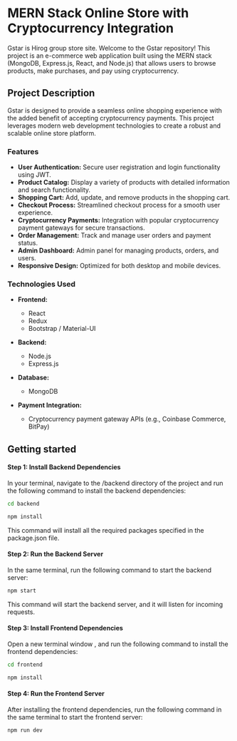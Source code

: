 # MERN Stack Online Store with Cryptocurrency Integration

Gstar is Hirog group store site.
Welcome to the Gstar repository! This project is an e-commerce web application built using the MERN stack (MongoDB, Express.js, React, and Node.js) that allows users to browse products, make purchases, and pay using cryptocurrency.

## Project Description

Gstar is designed to provide a seamless online shopping experience with the added benefit of accepting cryptocurrency payments. This project leverages modern web development technologies to create a robust and scalable online store platform.

### Features

- **User Authentication:** Secure user registration and login functionality using JWT.
- **Product Catalog:** Display a variety of products with detailed information and search functionality.
- **Shopping Cart:** Add, update, and remove products in the shopping cart.
- **Checkout Process:** Streamlined checkout process for a smooth user experience.
- **Cryptocurrency Payments:** Integration with popular cryptocurrency payment gateways for secure transactions.
- **Order Management:** Track and manage user orders and payment status.
- **Admin Dashboard:** Admin panel for managing products, orders, and users.
- **Responsive Design:** Optimized for both desktop and mobile devices.

### Technologies Used

- **Frontend:**
  - React
  - Redux
  - Bootstrap / Material-UI

- **Backend:**
  - Node.js
  - Express.js

- **Database:**
  - MongoDB

- **Payment Integration:**
  - Cryptocurrency payment gateway APIs (e.g., Coinbase Commerce, BitPay)



## Getting started

#### Step 1: Install Backend Dependencies

In your terminal, navigate to the /backend directory of the project and run the following command to install the backend dependencies:

```bash
cd backend
```

```bash
npm install
```

This command will install all the required packages specified in the package.json file.


#### Step 2: Run the Backend Server

In the same terminal, run the following command to start the backend server:

```bash
npm start
```

This command will start the backend server, and it will listen for incoming requests.

#### Step 3: Install Frontend Dependencies

Open a new terminal window , and run the following command to install the frontend dependencies:

```bash
cd frontend
```

```bash
npm install
```

#### Step 4: Run the Frontend Server

After installing the frontend dependencies, run the following command in the same terminal to start the frontend server:

```bash
npm run dev
```
